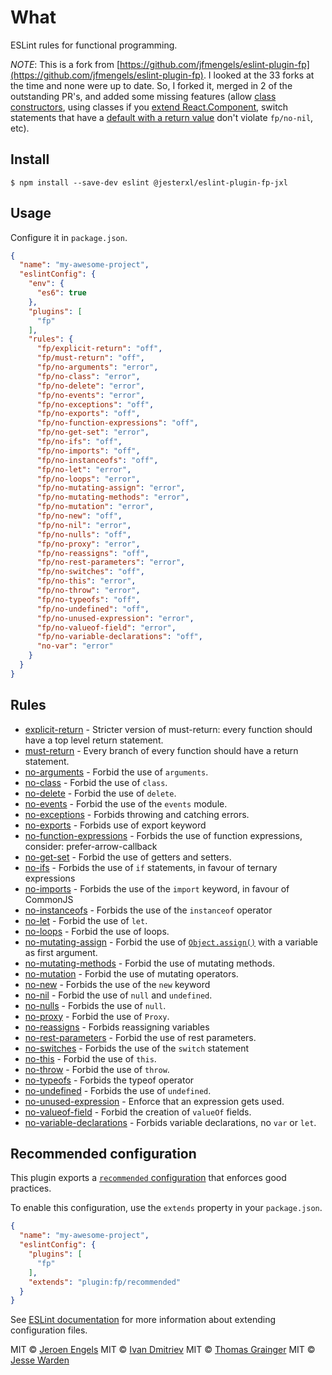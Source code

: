# What

ESLint rules for functional programming.

*NOTE*: This is a fork from [https://github.com/jfmengels/eslint-plugin-fp](https://github.com/jfmengels/eslint-plugin-fp). I looked at the 33 forks at the time and none were up to date. So, I forked it, merged in 2 of the outstanding PR's, and added some missing features (allow [class constructors](docs/rules/no-nil.md#classconstructor), using classes if you [extend React.Component](docs/rules/no-class.md#classreactcomponent), switch statements that have a [default with a return value](docs/rules/no-nil.md#switchdefault) don't violate `fp/no-nil`, etc).

## Install

```
$ npm install --save-dev eslint @jesterxl/eslint-plugin-fp-jxl
```

## Usage

Configure it in `package.json`.

<!-- EXAMPLE_CONFIGURATION:START -->
```json
{
  "name": "my-awesome-project",
  "eslintConfig": {
    "env": {
      "es6": true
    },
    "plugins": [
      "fp"
    ],
    "rules": {
      "fp/explicit-return": "off",
      "fp/must-return": "off",
      "fp/no-arguments": "error",
      "fp/no-class": "error",
      "fp/no-delete": "error",
      "fp/no-events": "error",
      "fp/no-exceptions": "off",
      "fp/no-exports": "off",
      "fp/no-function-expressions": "off",
      "fp/no-get-set": "error",
      "fp/no-ifs": "off",
      "fp/no-imports": "off",
      "fp/no-instanceofs": "off",
      "fp/no-let": "error",
      "fp/no-loops": "error",
      "fp/no-mutating-assign": "error",
      "fp/no-mutating-methods": "error",
      "fp/no-mutation": "error",
      "fp/no-new": "off",
      "fp/no-nil": "error",
      "fp/no-nulls": "off",
      "fp/no-proxy": "error",
      "fp/no-reassigns": "off",
      "fp/no-rest-parameters": "error",
      "fp/no-switches": "off",
      "fp/no-this": "error",
      "fp/no-throw": "error",
      "fp/no-typeofs": "off",
      "fp/no-undefined": "off",
      "fp/no-unused-expression": "error",
      "fp/no-valueof-field": "error",
      "fp/no-variable-declarations": "off",
      "no-var": "error"
    }
  }
}
```
<!-- EXAMPLE_CONFIGURATION:END -->


## Rules

<!-- RULES:START -->
- [explicit-return](docs/rules/explicit-return.md) - Stricter version of must-return: every function should have a top level return statement.
- [must-return](docs/rules/must-return.md) - Every branch of every function should have a return statement.
- [no-arguments](docs/rules/no-arguments.md) - Forbid the use of `arguments`.
- [no-class](docs/rules/no-class.md) - Forbid the use of `class`.
- [no-delete](docs/rules/no-delete.md) - Forbid the use of `delete`.
- [no-events](docs/rules/no-events.md) - Forbid the use of the `events` module.
- [no-exceptions](docs/rules/no-exceptions.md) - Forbids throwing and catching errors.
- [no-exports](docs/rules/no-exports.md) - Forbids use of export keyword
- [no-function-expressions](docs/rules/no-function-expressions.md) - Forbids the use of function expressions, consider: prefer-arrow-callback
- [no-get-set](docs/rules/no-get-set.md) - Forbid the use of getters and setters.
- [no-ifs](docs/rules/no-ifs.md) - Forbids the use of `if` statements, in favour of ternary expressions
- [no-imports](docs/rules/no-imports.md) - Forbids the use of the `import` keyword, in favour of CommonJS
- [no-instanceofs](docs/rules/no-instanceofs.md) - Forbids the use of the `instanceof` operator
- [no-let](docs/rules/no-let.md) - Forbid the use of `let`.
- [no-loops](docs/rules/no-loops.md) - Forbid the use of loops.
- [no-mutating-assign](docs/rules/no-mutating-assign.md) - Forbid the use of [`Object.assign()`](https://developer.mozilla.org/en-US/docs/Web/JavaScript/Reference/Global_Objects/Object/assign) with a variable as first argument.
- [no-mutating-methods](docs/rules/no-mutating-methods.md) - Forbid the use of mutating methods.
- [no-mutation](docs/rules/no-mutation.md) - Forbid the use of mutating operators.
- [no-new](docs/rules/no-new.md) - Forbids the use of the `new` keyword
- [no-nil](docs/rules/no-nil.md) - Forbid the use of `null` and `undefined`.
- [no-nulls](docs/rules/no-nulls.md) - Forbids the use of `null`.
- [no-proxy](docs/rules/no-proxy.md) - Forbid the use of `Proxy`.
- [no-reassigns](docs/rules/no-reassigns.md) - Forbids reassigning variables
- [no-rest-parameters](docs/rules/no-rest-parameters.md) - Forbid the use of rest parameters.
- [no-switches](docs/rules/no-switches.md) - Forbids the use of the `switch` statement
- [no-this](docs/rules/no-this.md) - Forbid the use of `this`.
- [no-throw](docs/rules/no-throw.md) - Forbid the use of `throw`.
- [no-typeofs](docs/rules/no-typeofs.md) - Forbids the typeof operator
- [no-undefined](docs/rules/no-undefined.md) - Forbids the use of `undefined`.
- [no-unused-expression](docs/rules/no-unused-expression.md) - Enforce that an expression gets used.
- [no-valueof-field](docs/rules/no-valueof-field.md) - Forbid the creation of `valueOf` fields.
- [no-variable-declarations](docs/rules/no-variable-declarations.md) - Forbids variable declarations, no `var` or `let`.

<!-- RULES:END -->

## Recommended configuration

This plugin exports a [`recommended` configuration](index.js) that enforces good practices.

To enable this configuration, use the `extends` property in your `package.json`.

```json
{
  "name": "my-awesome-project",
  "eslintConfig": {
    "plugins": [
      "fp"
    ],
    "extends": "plugin:fp/recommended"
  }
}
```

See [ESLint documentation](http://eslint.org/docs/user-guide/configuring#extending-configuration-files) for more information about extending configuration files.

MIT © [Jeroen Engels](https://github.com/jfmengels)
MIT © [Ivan Dmitriev](https://github.com/idmitriev)
MIT © [Thomas Grainger](https://github.com/graingert)
MIT © [Jesse Warden](https://github.com/jesterxl)
